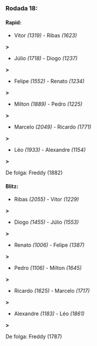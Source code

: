 ### Rodada 18:

#### Rapid:

* Vitor *(1319)*     -     Ribas *(1623)*

 **>** 
* Júlio *(1718)*     -     Diogo *(1237)*

 **>** 
* Felipe *(1552)*     -     Renato *(1234)*

 **>** 
* Milton *(1889)*     -     Pedro *(1225)*

 **>** 
* Marcelo *(2049)*     -     Ricardo *(1771)*

 **>** 
* Léo *(1933)*     -     Alexandre *(1154)*

 **>** 

De folga: Freddy (1882)

#### Blitz:

* Ribas *(2055)*     -     Vitor *(1229)*

 **>** 
* Diogo *(1455)*     -     Júlio *(1553)*

 **>** 
* Renato *(1006)*     -     Felipe *(1387)*

 **>** 
* Pedro *(1106)*     -     Milton *(1645)*

 **>** 
* Ricardo *(1625)*     -     Marcelo *(1717)*

 **>** 
* Alexandre *(1183)*     -     Léo *(1861)*

 **>** 

De folga: Freddy (1787)

